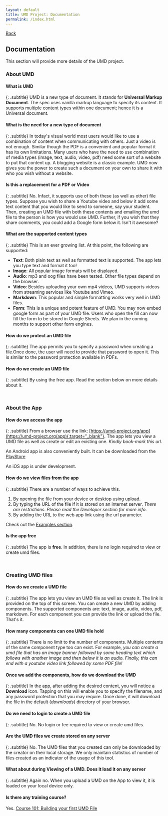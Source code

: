 ```yaml
---
layout: default
title: UMD Project: Documentation
permalink: /index.html
---
```

[Back](../)
<br/>

## Documentation
This section will provide more details of the UMD project.

### About UMD
#### What is UMD
{: .subtitle}
UMD is a new type of document. It stands for **Universal Markup Document**. The spec uses vanilla markup language to specify its content. It supports multiple content types within one document; hence it is a Universal document.

#### What is the need for a new type of document
{: .subtitle}
In today's visual world most users would like to use a combination of content when communicating with others. Just a video is not enough. Similar though the PDF is a convenient and popular format it has its own limitations. Many users who have the need to use  combination of media types (image, text, audio, video, pdf) need some sort of a website to put that content up. A blogging website is a classic example. UMD now gives you the power to create such a document on your own to share it with who you wish without a website.

#### Is this a replacement for a PDF or Video
{: .subtitle}
No. Infact, it supports use of both these (as well as other) file types. Suppose you wish to share a Youtube video and below it add some text content that you would like to send to someone, say your student. Then, creating an UMD file with both these contents and emailing the umd file to the person is how you would use UMD. Further, if you wish that they share comments, you could add a Google form below it. Isn't it awesome?

#### What are the supported content types
{: .subtitle}
This is an ever growing list. At this point, the following are supported:

* **Text**: Both plain text as well as formatted text is supported. The app lets you type text and format it too!
* **Image**: All popular image formats will be displayed.
* **Audio**: mp3 and oog files have been tested. Other file types depend on the browser.
* **Video**: Besides uploading your own mp4 videos, UMD supports videos from streaming services like Youtube and Vimeo.
* **Markdown**: This popular and simple formatting works very well in UMD files.
* **Form**: This is a unique and potent feature of UMD. You may now embed google form as part of your UMD file. Users who open the fill can now fill the form to be stored in Google Sheets. We plan in the coming months to support other form engines.

#### How do we protect an UMD file
{: .subtitle}
The app permits you to specify a password when creating a file.Once done, the user will need to provide that password to open it. This is similar to the password protection available in PDFs.

#### How do we create an UMD file
{: .subtitle}
By using the free app. Read the section below on more details about it.

<br/>

### About the App
#### How do we access the app
{: .subtitle}
From a browser use the link: [https://umd-project.org/app](https://umd-project.org/app){:target="_blank"}. The app lets you view a UMD file as well as create or edit an existing one. *Kindly book-mark this url*.

An Android app is also conveniently built. It can be downloaded from the [PlayStore](https://play.google.com/store/apps/details?id=org.umdproject.umdapp)

An iOS app is under development.

#### How do we view files from the app
{: .subtitle}
There are a number of ways to achieve this.
1. By opening the file from your device or desktop using upload.
2. By typing the URL of the file if it is stored on an internet server. *There are restrictions. Please read the Developer section for more info*.
3. By adding the URL to the web app link using the url parameter.

Check out the [Examples section](../examples/readme.md).

#### Is the app free
{: .subtitle}
The app is **free**. In addition, there is no login required to view or create umd files.

<br/>

### Creating UMD files
#### How do we create a UMD file
{: .subtitle}
The app lets you view an UMD file as well as create it. The link is provided on the top of this screen. You can create a new UMD by adding components. The supported components are: text, image, audio, video, pdf, markdown. For each component you can provide the link or upload the file. That's it.

#### How many components can one UMD file hold
{: .subtitle}
There is no limit to the number of components. Multiple contents of the same component type too can exist. For example, <i>you can create a umd file that has an image banner followed by some heading text which follows with another image and then below it is an audio. Finally, this can end with a youtube video link followed by some PDF file!</i>

#### Once we add the components, how do we download the UMD
{: .subtitle}
In the app, after adding the desired content, you will notice a **Download** icon. Tapping on this will enable you to specify the filename, and any password protection that you may require. Once done, it will download the file in the default (*downloads*) directory of your browser.

#### Do we need to login to create a UMD file
{: .subtitle}
No. No login or fee required to view or create umd files.

#### Are the UMD files we create stored on any server
{: .subtitle}
No. The UMD files that you created can only be downloaded by the creator on their local storage. We only maintain statistics of number of files created as an indicator of the usage of this tool.

#### What about during Viewing of a UMD. Does it load it on any server 
{: .subtitle}
Again no. When you upload a UMD on the App to view it, it is loaded on your local device only.

#### Is there any training course?
Yes. [Course 101: Building your first UMD File](../app?url=/examples/files/umd-course-101.umd)